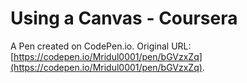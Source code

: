 # Using a Canvas - Coursera

A Pen created on CodePen.io. Original URL: [https://codepen.io/Mridul0001/pen/bGVzxZq](https://codepen.io/Mridul0001/pen/bGVzxZq).


